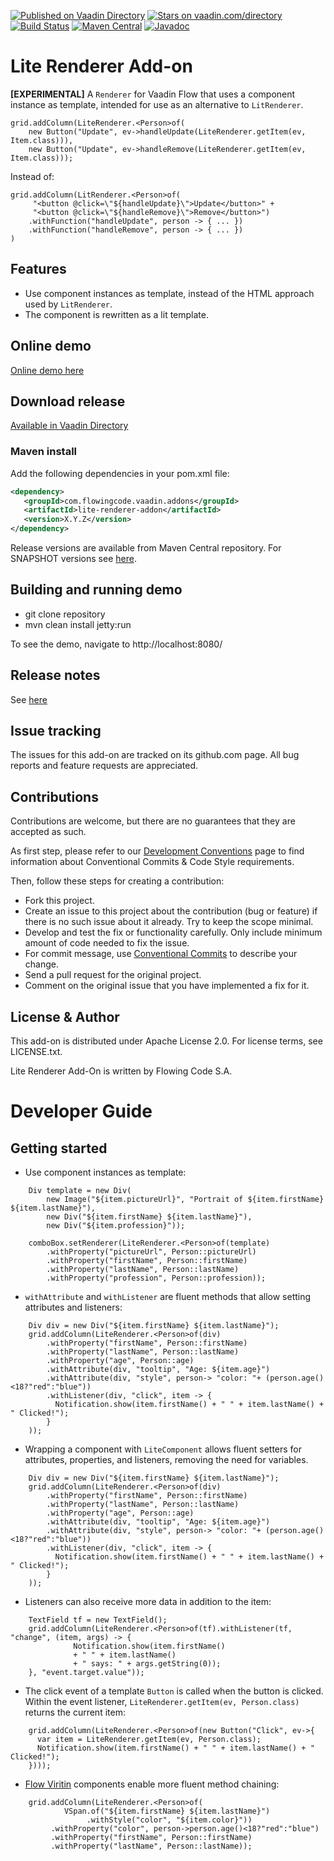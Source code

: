 [![Published on Vaadin Directory](https://img.shields.io/badge/Vaadin%20Directory-published-00b4f0.svg)](https://vaadin.com/directory/component/lite-renderer-add-on)
[![Stars on vaadin.com/directory](https://img.shields.io/vaadin-directory/star/lite-renderer-add-on.svg)](https://vaadin.com/directory/component/lite-renderer-add-on)
[![Build Status](https://jenkins.flowingcode.com/job/LiteRenderer-addon/badge/icon)](https://jenkins.flowingcode.com/job/LiteRenderer-addon)
[![Maven Central](https://img.shields.io/maven-central/v/com.flowingcode.vaadin.addons/lite-renderer-addon)](https://mvnrepository.com/artifact/com.flowingcode.vaadin.addons/lite-renderer-addon)
[![Javadoc](https://img.shields.io/badge/javadoc-00b4f0)](https://javadoc.flowingcode.com/artifact/com.flowingcode.vaadin.addons/lite-renderer-addon)

# Lite Renderer Add-on

**[EXPERIMENTAL]** A `Renderer` for Vaadin Flow that uses a component instance as template, intended for use as an alternative to `LitRenderer`.

```
grid.addColumn(LiteRenderer.<Person>of(
    new Button("Update", ev->handleUpdate(LiteRenderer.getItem(ev, Item.class))),
    new Button("Update", ev->handleRemove(LiteRenderer.getItem(ev, Item.class)));
```

Instead of:

```
grid.addColumn(LitRenderer.<Person>of(
     "<button @click=\"${handleUpdate}\">Update</button>" +
     "<button @click=\"${handleRemove}\">Remove</button>")
    .withFunction("handleUpdate", person -> { ... })
    .withFunction("handleRemove", person -> { ... })        
)
```

## Features

* Use component instances as template, instead of the HTML approach used by `LitRenderer`.
* The component is rewritten as a lit template.

## Online demo

[Online demo here](http://addonsv24.flowingcode.com/lite-renderer)

## Download release

[Available in Vaadin Directory](https://vaadin.com/directory/component/lite-renderer-add-on)

### Maven install

Add the following dependencies in your pom.xml file:

```xml
<dependency>
   <groupId>com.flowingcode.vaadin.addons</groupId>
   <artifactId>lite-renderer-addon</artifactId>
   <version>X.Y.Z</version>
</dependency>
```
<!-- the above dependency should be updated with latest released version information -->

Release versions are available from Maven Central repository. For SNAPSHOT versions see [here](https://maven.flowingcode.com/snapshots/).

## Building and running demo

- git clone repository
- mvn clean install jetty:run

To see the demo, navigate to http://localhost:8080/

## Release notes

See [here](https://github.com/FlowingCode/LiteRenderer/releases)

## Issue tracking

The issues for this add-on are tracked on its github.com page. All bug reports and feature requests are appreciated. 

## Contributions

Contributions are welcome, but there are no guarantees that they are accepted as such. 

As first step, please refer to our [Development Conventions](https://github.com/FlowingCode/DevelopmentConventions) page to find information about Conventional Commits & Code Style requirements.

Then, follow these steps for creating a contribution:

- Fork this project.
- Create an issue to this project about the contribution (bug or feature) if there is no such issue about it already. Try to keep the scope minimal.
- Develop and test the fix or functionality carefully. Only include minimum amount of code needed to fix the issue.
- For commit message, use [Conventional Commits](https://github.com/FlowingCode/DevelopmentConventions/blob/main/conventional-commits.md) to describe your change.
- Send a pull request for the original project.
- Comment on the original issue that you have implemented a fix for it.

## License & Author

This add-on is distributed under Apache License 2.0. For license terms, see LICENSE.txt.

Lite Renderer Add-On is written by Flowing Code S.A.

# Developer Guide

## Getting started


- Use component instances as template:
``` 
    Div template = new Div(
        new Image("${item.pictureUrl}", "Portrait of ${item.firstName} ${item.lastName}"),
        new Div("${item.firstName} ${item.lastName}"),
        new Div("${item.profession}"));

    comboBox.setRenderer(LiteRenderer.<Person>of(template)
        .withProperty("pictureUrl", Person::pictureUrl)
        .withProperty("firstName", Person::firstName)
        .withProperty("lastName", Person::lastName)
        .withProperty("profession", Person::profession));
```

- `withAttribute` and `withListener` are fluent methods that allow setting attributes and listeners:
```
    Div div = new Div("${item.firstName} ${item.lastName}");
    grid.addColumn(LiteRenderer.<Person>of(div)
        .withProperty("firstName", Person::firstName)
        .withProperty("lastName", Person::lastName)
        .withProperty("age", Person::age)
        .withAttribute(div, "tooltip", "Age: ${item.age}")
        .withAttribute(div, "style", person-> "color: "+ (person.age()<18?"red":"blue"))
        .withListener(div, "click", item -> {
          Notification.show(item.firstName() + " " + item.lastName() + " Clicked!");
        }
    ));
```
	
- Wrapping a component with `LiteComponent` allows fluent setters for attributes, properties, and listeners, removing the need for variables.
```
    Div div = new Div("${item.firstName} ${item.lastName}");
    grid.addColumn(LiteRenderer.<Person>of(div)
        .withProperty("firstName", Person::firstName)
        .withProperty("lastName", Person::lastName)
        .withProperty("age", Person::age)
        .withAttribute(div, "tooltip", "Age: ${item.age}")
        .withAttribute(div, "style", person-> "color: "+ (person.age()<18?"red":"blue"))
        .withListener(div, "click", item -> {
          Notification.show(item.firstName() + " " + item.lastName() + " Clicked!");
        }
    ));
```	
	
- Listeners can also receive more data in addition to the item:
```
    TextField tf = new TextField();
    grid.addColumn(LiteRenderer.<Person>of(tf).withListener(tf, "change", (item, args) -> {
              Notification.show(item.firstName()
              + " " + item.lastName()
              + " says: " + args.getString(0));
    }, "event.target.value"));
```

- The click event of a template `Button` is called when the button is clicked. Within the event listener, `LiteRenderer.getItem(ev, Person.class)` returns the current item:
```
    grid.addColumn(LiteRenderer.<Person>of(new Button("Click", ev->{
      var item = LiteRenderer.getItem(ev, Person.class);
      Notification.show(item.firstName() + " " + item.lastName() + " Clicked!");
    })));
```
	
- [Flow Viritin](https://vaadin.com/directory/component/flow-viritin) components enable more fluent method chaining:
```
    grid.addColumn(LiteRenderer.<Person>of(
            VSpan.of("${item.firstName} ${item.lastName}")
                 .withStyle("color", "${item.color}"))
         .withProperty("color", person->person.age()<18?"red":"blue")
         .withProperty("firstName", Person::firstName)
         .withProperty("lastName", Person::lastName));
```